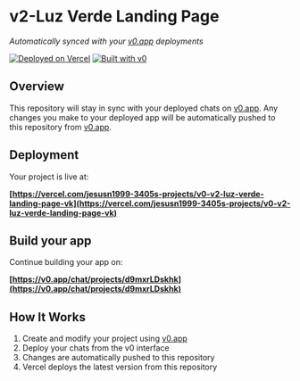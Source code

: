 # v2-Luz Verde Landing Page

*Automatically synced with your [v0.app](https://v0.app) deployments*

[![Deployed on Vercel](https://img.shields.io/badge/Deployed%20on-Vercel-black?style=for-the-badge&logo=vercel)](https://vercel.com/jesusn1999-3405s-projects/v0-v2-luz-verde-landing-page-vk)
[![Built with v0](https://img.shields.io/badge/Built%20with-v0.app-black?style=for-the-badge)](https://v0.app/chat/projects/d9mxrLDskhk)

## Overview

This repository will stay in sync with your deployed chats on [v0.app](https://v0.app).
Any changes you make to your deployed app will be automatically pushed to this repository from [v0.app](https://v0.app).

## Deployment

Your project is live at:

**[https://vercel.com/jesusn1999-3405s-projects/v0-v2-luz-verde-landing-page-vk](https://vercel.com/jesusn1999-3405s-projects/v0-v2-luz-verde-landing-page-vk)**

## Build your app

Continue building your app on:

**[https://v0.app/chat/projects/d9mxrLDskhk](https://v0.app/chat/projects/d9mxrLDskhk)**

## How It Works

1. Create and modify your project using [v0.app](https://v0.app)
2. Deploy your chats from the v0 interface
3. Changes are automatically pushed to this repository
4. Vercel deploys the latest version from this repository
